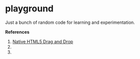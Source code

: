 # playground
Just a bunch of random code for learning and experimentation.


**References**

1. [Native HTML5 Drag and Drop](https://www.html5rocks.com/en/tutorials/dnd/basics/)
2. 
3. 